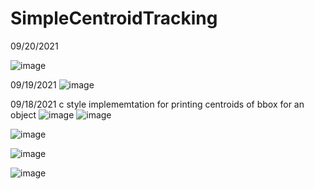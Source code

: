 # SimpleCentroidTracking

09/20/2021

![image](https://user-images.githubusercontent.com/59910227/133974250-05ee2a53-f0e2-46aa-8080-3fb32d0dbca9.png)

09/19/2021
![image](https://user-images.githubusercontent.com/59910227/133920359-0638ba3b-9f1b-455f-a67a-0d55b763b56b.png)

09/18/2021
c style implememtation for printing centroids of bbox for an object
![image](https://user-images.githubusercontent.com/59910227/133883808-fe3bb2d3-13f7-407d-bc58-19bdda690a8f.png)
![image](https://user-images.githubusercontent.com/59910227/133883673-5ece8d93-5c21-4697-93f1-779375ca8e4e.png)

![image](https://user-images.githubusercontent.com/59910227/133752925-3f6fb812-8be8-43ce-b65d-5b8970c67f19.png)

![image](https://user-images.githubusercontent.com/59910227/133752961-a0b30e19-9ba6-440f-81c2-df87b3261fa3.png)

![image](https://user-images.githubusercontent.com/59910227/133752979-39a5e14d-5361-4ce4-a1a2-44b1a0d8d736.png)
